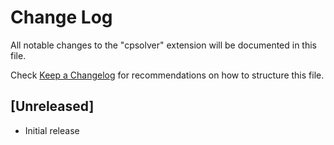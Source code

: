 # Change Log

All notable changes to the "cpsolver" extension will be documented in this file.

Check [Keep a Changelog](http://keepachangelog.com/) for recommendations on how to structure this file.

## [Unreleased]

- Initial release
